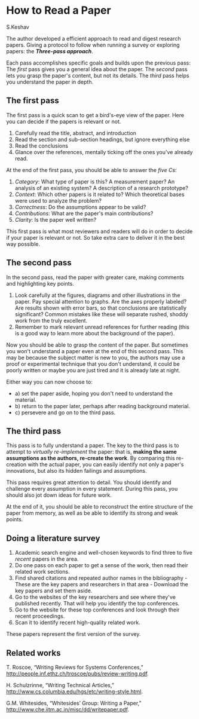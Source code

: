 # How to Read a Paper
S.Keshav

The author developed a efficient approach to read and digest research papers. Giving a protocol to follow when running a survey or exploring papers: the **_Three-pass approach_**.

Each pass accomplishes specific goals and builds upon the previous pass: The _first_ pass gives you a general idea about the paper. The _second_ pass lets you grasp the paper's content, but not its details. The _third_ pass helps you understand the paper in depth.

## The first pass

The first pass is a quick scan to get a bird's-eye view of the paper. Here you can decide if the papers is relevant or not.

1. Carefully read the title, abstract, and introduction
2. Read the section and sub-section headings, but ignore everything else
3. Read the conclusions
4. Glance over the references, mentally ticking off the ones you've already read.

At the end of the first pass, you should be able to answer the _five Cs_:

1. _Category_: What type of paper is this? A measurement paper? An analysis of an existing system? A description of a research prototype?
2. _Context_: Which other papers is it related to? Which theoretical bases were used to analyze the problem?
3. _Correctness_: Do the assumptions appear to be valid?
4. _Contributions_: What are the paper's main contributions?
5. _Clarity_: Is the paper well written?

This first pass is what most reviewers and readers will do in order to decide if your paper is relevant or not. So take extra care to deliver it in the best way possible.

## The second pass

In the second pass, read the paper with greater care, making comments and highlighting key points.

1. Look carefully at the figures, diagrams and other illustrations in the paper. Pay special attention to graphs. Are the axes properly labeled? Are results shown with error bars, so that conclusions are statistically significant? Common mistakes like these will separate rushed, shoddy work from the truly excellent.
2. Remember to mark relevant unread references for further reading (this is a good way to learn more about the background of the paper).

Now you should be able to grasp the content of the paper. But sometimes you won't understand a paper even at the end of this second pass. This may be because the subject matter is new to you, the authors may use a proof or experimental technique that you don't understand, it could be poorly written or maybe you are just tired and it is already late at night.

Either way you can now choose to:

- a) set the paper aside, hoping you don't need to understand the material.
- b) return to the paper later, perhaps after reading background material.
- c) persevere and go on to the third pass.

## The third pass

This pass is to fully understand a paper. The key to the third pass is to attempt to _virtually re-implement_ the paper: that is, **making the same assumptions as the authors, re-create the work**. By comparing this re-creation with the actual paper, you can easily identify not only a paper's innovations, but also its hidden failings and assumptions.

This pass requires great attention to detail. You should identify and challenge every assumption in every statement. During this pass, you should also jot down ideas for future work.

At the end of it, you should be able to reconstruct the entire structure of the paper from memory, as well as be able to identify its strong and weak points.

## Doing a literature survey

1. Academic search engine and well-chosen keywords to find three to five _recent_ papers in the area.
2. Do one pass on each paper to get a sense of the work, then read their related work sections.
3. Find shared citations and repeated author names in the bibliography - These are the key papers and researchers in that area - Download the key papers and set them aside.
4. Go to the websites of the key researchers and see where they've published recently. That will help you identify the top conferences.
5. Go to the website for these top conferences and look through their recent proceedings.
6. Scan it to identify recent high-quality related work.

These papers represent the first version of the survey.

## Related works

T. Roscoe, “Writing Reviews for Systems
Conferences,” http://people.inf.ethz.ch/troscoe/pubs/review-writing.pdf.

H. Schulzrinne, “Writing Technical Articles,” http://www.cs.columbia.edu/hgs/etc/writing-style.html.

G.M. Whitesides, “Whitesides’ Group: Writing a Paper,” http://www.che.iitm.ac.in/misc/dd/writepaper.pdf.
